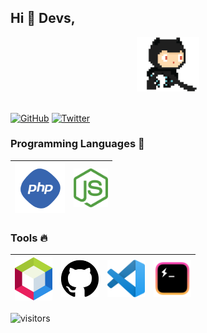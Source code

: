 
## Hi :wave: Devs, 

<p align="center">
  <img src="https://github.com/igorconde/igorconde/blob/master/img/github.gif?raw=true" width=100>
  <br><br>
</p>

<p align="left">
	<a href="https://github.com/igorconde"><img src="https://img.shields.io/github/followers/igorconde.svg?label=GitHub&style=social" alt="GitHub"></a>
	<a href="https://twitter.com/_igorconde"><img src="https://img.shields.io/twitter/follow/_igorconde?label=Twitter&style=social" alt="Twitter"></a>
</p>

### Programming Languages  :rocket:
|<img src="https://github.com/igorconde/igorconde/blob/master/img/php.png?raw=true" alt="Php" width=80> | <img src="https://github.com/igorconde/igorconde/blob/master/img/node.png?raw=true" alt="Node JS" width=55> 
|:---:|:---:|


### Tools :fire:
|<img src="https://github.com/igorconde/igorconde/blob/master/img/netbeans.png?raw=true" width=60> | <img src="https://raw.githubusercontent.com/igorconde/igorconde/2ddc76ca827699e02d2abc47788585af3600c576/img/github.svg" width=60> | <img src="https://github.com/igorconde/igorconde/blob/master/img/vscode.png?raw=true" width=60> | <img src="https://github.com/igorconde/igorconde/blob/master/img/hyper.png?raw=true" width=60> | 
|:---:|:---:|:---:|:---:|



  ![visitors](https://visitor-badge.glitch.me/badge?page_id=igorconde/igorconde)
